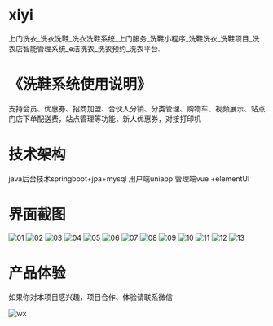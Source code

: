 # xiyi
上门洗衣_洗衣洗鞋_洗衣洗鞋系统_上门服务_洗鞋小程序_洗鞋洗衣_洗鞋项目_洗衣店智能管理系统_e洁洗衣_洗衣预约_洗衣平台.

# 《洗鞋系统使用说明》

支持会员、优惠券、招商加盟、合伙人分销、分类管理、购物车、视频展示、站点门店下单配送费，站点管理等功能，新人优惠券，对接打印机

# 技术架构

java后台技术springboot+jpa+mysql
用户端uniapp
管理端vue +elementUI

# 界面截图

![01](https://github.com/user-attachments/assets/ce7c3763-c601-4f71-8041-e7709db9624f)
![02](https://github.com/user-attachments/assets/b2272b4d-2ab2-4f5a-9a94-849fddcc6fb1)
![03](https://github.com/user-attachments/assets/60de3bd6-bc5d-44f6-bad8-e17c091f5de1)
![04](https://github.com/user-attachments/assets/44552979-8bce-47bc-9ed9-664b28476d44)
![05](https://github.com/user-attachments/assets/f3ee63a7-7ae1-43df-9647-4e8f447f83bf)
![06](https://github.com/user-attachments/assets/215fa2af-55fd-4516-ab29-ca71d58a9bc6)
![07](https://github.com/user-attachments/assets/65680113-1a1f-4a93-8f48-06b60f831bbe)
![08](https://github.com/user-attachments/assets/77a2c074-fa77-486f-805a-0e57d02bc43e)
![09](https://github.com/user-attachments/assets/d8cc589d-fd58-46e0-8de5-fb5ef81ef9cb)
![10](https://github.com/user-attachments/assets/c5ea6cd2-6b87-4e68-9d4c-c5b105db8bf8)
![11](https://github.com/user-attachments/assets/87418d79-8242-4f5c-a902-2a17a55f40da)
![12](https://github.com/user-attachments/assets/4e9f0e58-ecfd-489e-bf79-ae2540b4d070)
![13](https://github.com/user-attachments/assets/b5b475aa-f6a9-45f7-810f-10d5f16a6113)

# 产品体验

如果你对本项目感兴趣，项目合作、体验请联系微信

![wx](https://github.com/user-attachments/assets/e7d4d294-04b8-4d5b-a21a-a9704d7b2100)












